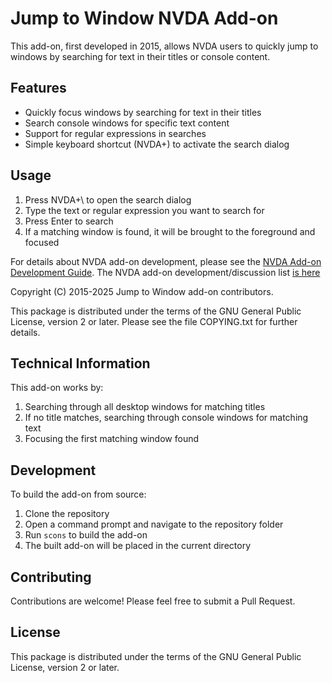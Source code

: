 # Jump to Window NVDA Add-on #

This add-on, first developed in 2015, allows NVDA users to quickly jump to windows by searching for text in their titles or console content.

## Features

* Quickly focus windows by searching for text in their titles
* Search console windows for specific text content
* Support for regular expressions in searches
* Simple keyboard shortcut (NVDA+\) to activate the search dialog

## Usage

1. Press NVDA+\ to open the search dialog
2. Type the text or regular expression you want to search for
3. Press Enter to search
4. If a matching window is found, it will be brought to the foreground and focused

For details about NVDA add-on development, please see the [NVDA Add-on Development Guide](https://github.com/nvdaaddons/DevGuide/wiki/NVDA-Add-on-Development-Guide).
The NVDA add-on development/discussion list [is here](https://nvda-addons.groups.io/g/nvda-addons)

Copyright (C) 2015-2025 Jump to Window add-on contributors.

This package is distributed under the terms of the GNU General Public License, version 2 or later. Please see the file COPYING.txt for further details.

## Technical Information

This add-on works by:
1. Searching through all desktop windows for matching titles
2. If no title matches, searching through console windows for matching text
3. Focusing the first matching window found

## Development

To build the add-on from source:

1. Clone the repository
2. Open a command prompt and navigate to the repository folder
3. Run `scons` to build the add-on
4. The built add-on will be placed in the current directory

## Contributing

Contributions are welcome! Please feel free to submit a Pull Request.

## License

This package is distributed under the terms of the GNU General Public License, version 2 or later.
